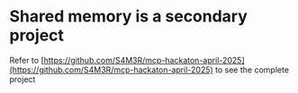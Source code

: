 # Shared memory is a secondary project
Refer to [https://github.com/S4M3R/mcp-hackaton-april-2025](https://github.com/S4M3R/mcp-hackaton-april-2025) to see the complete project